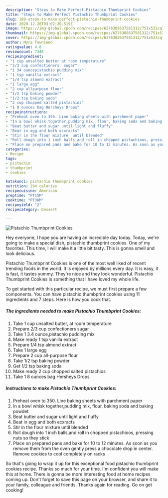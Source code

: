 ```yaml
---
description: "Steps to Make Perfect Pistachio Thumbprint Cookies"
title: "Steps to Make Perfect Pistachio Thumbprint Cookies"
slug: 189-steps-to-make-perfect-pistachio-thumbprint-cookies
date: 2020-12-20T03:02:20.519Z
image: https://img-global.cpcdn.com/recipes/6276308637581312/751x532cq70/pistachio-thumbprint-cookies-recipe-main-photo.jpg
thumbnail: https://img-global.cpcdn.com/recipes/6276308637581312/751x532cq70/pistachio-thumbprint-cookies-recipe-main-photo.jpg
cover: https://img-global.cpcdn.com/recipes/6276308637581312/751x532cq70/pistachio-thumbprint-cookies-recipe-main-photo.jpg
author: Myra Townsend
ratingvalue: 4.8
reviewcount: 7346
recipeingredient:
- "1 cup unsalted butter at room temperature"
- "2/3 cup confectioners  sugar"
- "1 34 ouncepistachio pudding mix"
- "1 tsp vanilla extract"
- "1/4 tsp almond extract"
- "1 large egg"
- "2 cup allpurpose flour"
- "1/2 tsp baking powder"
- "1/2 tsp baking soda"
- "2 cup chopped salted pistachios"
- "1 8 ounces bag Hersheys Drops"
recipeinstructions:
- "Preheat oven to 350. Line baking sheets with parchment paper"
- "In a bowl whisk together,pudding mix, flour, baking soda and baking powdet"
- "Beat butter and sugar until light and fluffy"
- "Beat in egg and both ecxracts"
- "Stir in the flour mixture  until blended"
- "Roll dough into 1 inch balls,and roll in chopped pistachioos, pressing nuts so they stick"
- "Place on prepared pans and bake for 10 to 12 minutes. As soon as you remove them from the oven gently press a chocolate drop in center. Remove cookies to cool completely  on racks"
categories:
- Recipe
tags:
- pistachio
- thumbprint
- cookies

katakunci: pistachio thumbprint cookies 
nutrition: 294 calories
recipecuisine: American
preptime: "PT15M"
cooktime: "PT36M"
recipeyield: "2"
recipecategory: Dessert

---
```



![Pistachio Thumbprint Cookies](https://img-global.cpcdn.com/recipes/6276308637581312/751x532cq70/pistachio-thumbprint-cookies-recipe-main-photo.jpg)

Hey everyone, I hope you are having an incredible day today. Today, we're going to make a special dish, pistachio thumbprint cookies. One of my favorites. This time, I will make it a little bit tasty. This is gonna smell and look delicious.



Pistachio Thumbprint Cookies is one of the most well liked of recent trending foods in the world. It is enjoyed by millions every day. It is easy, it is fast, it tastes yummy. They're nice and they look wonderful. Pistachio Thumbprint Cookies is something that I have loved my whole life.


To get started with this particular recipe, we must first prepare a few components. You can have pistachio thumbprint cookies using 11 ingredients and 7 steps. Here is how you cook that.

<!--inarticleads1-->

##### The ingredients needed to make Pistachio Thumbprint Cookies:

1. Take 1 cup unsalted butter, at room temperature
1. Prepare 2/3 cup confectioners  sugar
1. Take 1 3.4 ounce,pistachio pudding mix
1. Make ready 1 tsp vanilla extract
1. Prepare 1/4 tsp almond extract
1. Take 1 large egg
1. Prepare 2 cup all-purpose flour
1. Take 1/2 tsp baking powder
1. Get 1/2 tsp baking soda
1. Make ready 2 cup chopped salted pistachios
1. Take 1 8 ounces bag Hersheys Drops




<!--inarticleads2-->

##### Instructions to make Pistachio Thumbprint Cookies:

1. Preheat oven to 350. Line baking sheets with parchment paper
1. In a bowl whisk together,pudding mix, flour, baking soda and baking powdet
1. Beat butter and sugar until light and fluffy
1. Beat in egg and both ecxracts
1. Stir in the flour mixture  until blended
1. Roll dough into 1 inch balls,and roll in chopped pistachioos, pressing nuts so they stick
1. Place on prepared pans and bake for 10 to 12 minutes. As soon as you remove them from the oven gently press a chocolate drop in center. Remove cookies to cool completely  on racks




So that's going to wrap it up for this exceptional food pistachio thumbprint cookies recipe. Thanks so much for your time. I'm confident you will make this at home. There is gonna be more interesting food at home recipes coming up. Don't forget to save this page on your browser, and share it to your family, colleague and friends. Thanks again for reading. Go on get cooking!
